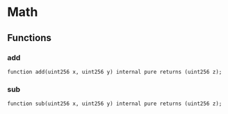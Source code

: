 # Math

## Functions
### add


```solidity
function add(uint256 x, uint256 y) internal pure returns (uint256 z);
```

### sub


```solidity
function sub(uint256 x, uint256 y) internal pure returns (uint256 z);
```

